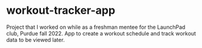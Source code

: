 # workout-tracker-app
Project that I worked on while as a freshman mentee for the LaunchPad club, Purdue fall 2022. 
App to create a workout schedule and track workout data to be viewed later.

